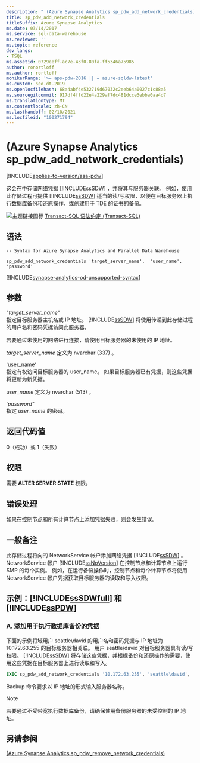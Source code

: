 ```yaml
---
description: " (Azure Synapse Analytics sp_pdw_add_network_credentials) "
title: sp_pdw_add_network_credentials
titleSuffix: Azure Synapse Analytics
ms.date: 03/14/2017
ms.service: sql-data-warehouse
ms.reviewer: ''
ms.topic: reference
dev_langs:
- TSQL
ms.assetid: 0729eeff-ac7e-43f0-80fa-ff5346a75985
author: ronortloff
ms.author: rortloff
monikerRange: '>= aps-pdw-2016 || = azure-sqldw-latest'
ms.custom: seo-dt-2019
ms.openlocfilehash: 68a4abf4e532719d67032c2eeb64a0027c1c88a5
ms.sourcegitcommit: 917df4ffd22e4a229af7dc481dcce3ebba0aa4d7
ms.translationtype: MT
ms.contentlocale: zh-CN
ms.lasthandoff: 02/10/2021
ms.locfileid: "100271794"
---
```

# <a name="sp_pdw_add_network_credentials-azure-synapse-analytics"></a> (Azure Synapse Analytics sp_pdw_add_network_credentials) 
[!INCLUDE[applies-to-version/asa-pdw](../../includes/applies-to-version/asa-pdw.md)]

  这会在中存储网络凭据 [!INCLUDE[ssSDW](../../includes/sssdw-md.md)] ，并将其与服务器关联。 例如，使用此存储过程可提供 [!INCLUDE[ssSDW](../../includes/sssdw-md.md)] 适当的读/写权限，以便在目标服务器上执行数据库备份和还原操作，或创建用于 TDE 的证书的备份。  
  
 ![主题链接图标](../../database-engine/configure-windows/media/topic-link.gif "“主题链接”图标") [Transact-SQL 语法约定 (Transact-SQL)](../../t-sql/language-elements/transact-sql-syntax-conventions-transact-sql.md)  
  
## <a name="syntax"></a>语法  
  
```syntaxsql  
-- Syntax for Azure Synapse Analytics and Parallel Data Warehouse  
  
sp_pdw_add_network_credentials 'target_server_name',  'user_name', 'password'  
```  
[!INCLUDE[synapse-analytics-od-unsupported-syntax](../../includes/synapse-analytics-od-unsupported-syntax.md)]

## <a name="arguments"></a>参数  
 "*target_server_name*"  
 指定目标服务器主机名或 IP 地址。 [!INCLUDE[ssSDW](../../includes/sssdw-md.md)] 将使用传递到此存储过程的用户名和密码凭据访问此服务器。  
  
 若要通过未使用的网络进行连接，请使用目标服务器的未使用的 IP 地址。  
  
 *target_server_name* 定义为 nvarchar (337) 。  
  
 'user_name'  
 指定有权访问目标服务器的 user_name。 如果目标服务器已有凭据，则这些凭据将更新为新凭据。  
  
 *user_name* 定义为 nvarchar (513) 。  
  
 '*password*"  
 指定 *user_name* 的密码。  
  
## <a name="return-code-values"></a>返回代码值  
 0（成功）或 1（失败）  
  
## <a name="permissions"></a>权限  
 需要 **ALTER SERVER STATE** 权限。  
  
## <a name="error-handling"></a>错误处理  
 如果在控制节点和所有计算节点上添加凭据失败，则会发生错误。  
  
## <a name="general-remarks"></a>一般备注  
 此存储过程将向的 NetworkService 帐户添加网络凭据 [!INCLUDE[ssSDW](../../includes/sssdw-md.md)] 。 NetworkService 帐户 [!INCLUDE[ssNoVersion](../../includes/ssnoversion-md.md)] 在控制节点和计算节点上运行 SMP 的每个实例。 例如，在运行备份操作时，控制节点和每个计算节点将使用 NetworkService 帐户凭据获取目标服务器的读取和写入权限。  
  
## <a name="examples-sssdwfull-and-sspdw"></a>示例：[!INCLUDE[ssSDWfull](../../includes/sssdwfull-md.md)] 和 [!INCLUDE[ssPDW](../../includes/sspdw-md.md)]  
  
### <a name="a-add-credentials-for-performing-a-database-backup"></a>A. 添加用于执行数据库备份的凭据  
 下面的示例将域用户 seattle\david 的用户名和密码凭据与 IP 地址为10.172.63.255 的目标服务器相关联。 用户 seattle\david 对目标服务器具有读/写权限。 [!INCLUDE[ssSDW](../../includes/sssdw-md.md)] 将存储这些凭据，并根据备份和还原操作的需要，使用这些凭据在目标服务器上进行读取和写入。  
  
```sql  
EXEC sp_pdw_add_network_credentials '10.172.63.255', 'seattle\david', '********';  
```  
  
 Backup 命令要求以 IP 地址的形式输入服务器名称。  
  
> [!NOTE]  
>  若要通过不受带宽执行数据库备份，请确保使用备份服务器的未受控制的 IP 地址。  
  
## <a name="see-also"></a>另请参阅  
 [&#40;Azure Synapse Analytics sp_pdw_remove_network_credentials&#41;](../../relational-databases/system-stored-procedures/sp-pdw-remove-network-credentials-sql-data-warehouse.md)  
  
  

